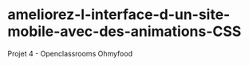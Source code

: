 # ameliorez-l-interface-d-un-site-mobile-avec-des-animations-CSS
Projet 4 - Openclassrooms
Ohmyfood

